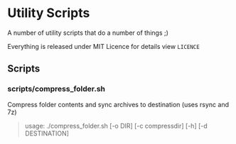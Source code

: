 # Utility Scripts
A number of utility scripts that do a number of things ;)

Everything is released under MIT Licence for details view ```LICENCE```

## Scripts
### scripts/compress_folder.sh
Compress folder contents and sync archives to destination (uses rsync and 7z)
> usage: ./compress_folder.sh [-o DIR] [-c compressdir] [-h] [-d DESTINATION]
